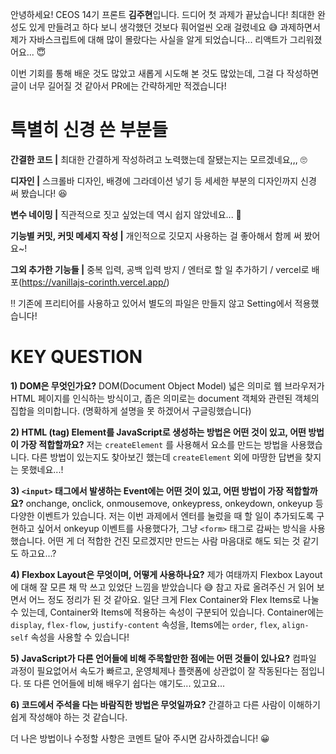 안녕하세요! CEOS 14기 프론트 **김주현**입니다.
드디어 첫 과제가 끝났습니다! 최대한 완성도 있게 만들려고 하다 보니 생각했던 것보다 훠어얼씬 오래 걸렸네요 😅
과제하면서 제가 자바스크립트에 대해 많이 몰랐다는 사실을 알게 되었습니다... 리액트가 그리워졌어요... 😇

이번 기회를 통해 배운 것도 많았고 새롭게 시도해 본 것도 많았는데, 그걸 다 작성하면 글이 너무 길어질 것 같아서 PR에는 간략하게만 적겠습니다!

# 특별히 신경 쓴 부분들

**간결한 코드 |** 최대한 간결하게 작성하려고 노력했는데 잘됐는지는 모르겠네요,,, 🙄

**디자인 |** 스크롤바 디자인, 배경에 그라데이션 넣기 등 세세한 부분의 디자인까지 신경 써 봤습니다! 😆

**변수 네이밍 |** 직관적으로 짓고 싶었는데 역시 쉽지 않았네요... 🤔

**기능별 커밋, 커밋 메세지 작성 |** 개인적으로 깃모지 사용하는 걸 좋아해서 함께 써 봤어요~!

**그외 추가한 기능들 |** 중복 입력, 공백 입력 방지 / 엔터로 할 일 추가하기 / vercel로 배포(https://vanillajs-corinth.vercel.app/)

‼️ 기존에 프리티어를 사용하고 있어서 별도의 파일은 만들지 않고 Setting에서 적용했습니다!

# KEY QUESTION

**1) DOM은 무엇인가요?**
DOM(Document Object Model)
넓은 의미로 웹 브라우저가 HTML 페이지를 인식하는 방식이고, 좁은 의미로는 document 객체와 관련된 객체의 집합을 의미합니다. (명확하게 설명을 못 하겠어서 구글링했습니다)

**2) HTML (tag) Element를 JavaScript로 생성하는 방법은 어떤 것이 있고, 어떤 방법이 가장 적합할까요?**
저는 `createElement` 를 사용해서 요소를 만드는 방법을 사용했습니다. 다른 방법이 있는지도 찾아보긴 했는데 `createElement` 외에 마땅한 답변을 찾지는 못했네요...!

**3) `<input>` 태그에서 발생하는 Event에는 어떤 것이 있고, 어떤 방법이 가장 적합할까요?**
onchange, onclick, onmousemove, onkeypress, onkeydown, onkeyup 등 다양한 이벤트가 있습니다. 저는 이번 과제에서 엔터를 눌렀을 때 할 일이 추가되도록 구현하고 싶어서 onkeyup 이벤트를 사용했다가, 그냥 `<form>` 태그로 감싸는 방식을 사용했습니다. 어떤 게 더 적합한 건진 모르겠지만 만드는 사람 마음대로 해도 되는 것 같기도 하고요...?

**4) Flexbox Layout은 무엇이며, 어떻게 사용하나요?**
제가 여태까지 Flexbox Layout에 대해 잘 모른 채 막 쓰고 있었단 느낌을 받았습니다 😅 참고 자료 올려주신 거 읽어 보면서 어느 정도 정리가 된 것 같아요.
일단 크게 Flex Container와 Flex Items로 나눌 수 있는데, Container와 Items에 적용하는 속성이 구분되어 있습니다. Container에는 `display`, `flex-flow`, `justify-content` 속성을, Items에는 `order`, `flex`, `align-self` 속성을 사용할 수 있습니다!

**5) JavaScript가 다른 언어들에 비해 주목할만한 점에는 어떤 것들이 있나요?**
컴파일 과정이 필요없어서 속도가 빠르고, 운영체제나 플랫폼에 상관없이 잘 작동된다는 점입니다. 또 다른 언어들에 비해 배우기 쉽다는 얘기도... 있고요...

**6) 코드에서 주석을 다는 바람직한 방법은 무엇일까요?**
간결하고 다른 사람이 이해하기 쉽게 작성해야 하는 것 같습니다.

더 나은 방법이나 수정할 사항은 코멘트 달아 주시면 감사하겠습니다! 😀

